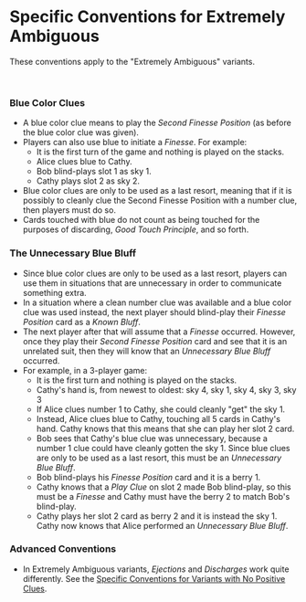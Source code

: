 # Specific Conventions for Extremely Ambiguous

These conventions apply to the "Extremely Ambiguous" variants.

<br />

### Blue Color Clues

- A blue color clue means to play the *Second Finesse Position* (as before the blue color clue was given).
- Players can also use blue to initiate a *Finesse*. For example:
  - It is the first turn of the game and nothing is played on the stacks.
  - Alice clues blue to Cathy.
  - Bob blind-plays slot 1 as sky 1.
  - Cathy plays slot 2 as sky 2.
- Blue color clues are only to be used as a last resort, meaning that if it is possibly to cleanly clue the Second Finesse Position with a number clue, then players must do so.
- Cards touched with blue do not count as being touched for the purposes of discarding, *Good Touch Principle*, and so forth.

### The Unnecessary Blue Bluff

- Since blue color clues are only to be used as a last resort, players can use them in situations that are unnecessary in order to communicate something extra.
- In a situation where a clean number clue was available and a blue color clue was used instead, the next player should blind-play their *Finesse Position* card as a *Known Bluff*.
- The next player after that will assume that a *Finesse* occurred. However, once they play their *Second Finesse Position* card and see that it is an unrelated suit, then they will know that an *Unnecessary Blue Bluff* occurred.
- For example, in a 3-player game:
  - It is the first turn and nothing is played on the stacks.
  - Cathy's hand is, from newest to oldest: sky 4, sky 1, sky 4, sky 3, sky 3
  - If Alice clues number 1 to Cathy, she could cleanly "get" the sky 1.
  - Instead, Alice clues blue to Cathy, touching all 5 cards in Cathy's hand. Cathy knows that this means that she can play her slot 2 card.
  - Bob sees that Cathy's blue clue was unnecessary, because a number 1 clue could have cleanly gotten the sky 1. Since blue clues are only to be used as a last resort, this must be an *Unnecessary Blue Bluff*.
  - Bob blind-plays his *Finesse Position* card and it is a berry 1.
  - Cathy knows that a *Play Clue* on slot 2 made Bob blind-play, so this must be a *Finesse* and Cathy must have the berry 2 to match Bob's blind-play.
  - Cathy plays her slot 2 card as berry 2 and it is instead the sky 1. Cathy now knows that Alice performed an *Unnecessary Blue Bluff*.

### Advanced Conventions

- In Extremely Ambiguous variants, *Ejections* and *Discharges* work quite differently. See the [Specific Conventions for Variants with No Positive Clues](No_Positive_Clues.md).
